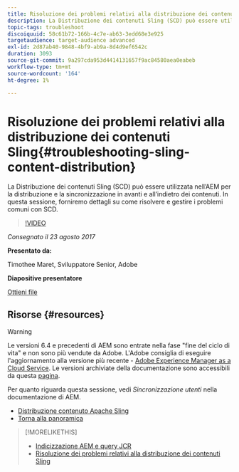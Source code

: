 ```yaml
---
title: Risoluzione dei problemi relativi alla distribuzione dei contenuti Sling
description: La Distribuzione dei contenuti Sling (SCD) può essere utilizzata nell’AEM per la distribuzione e la sincronizzazione in avanti e all’indietro dei contenuti. In questa sessione, forniremo dettagli su come risolvere e gestire i problemi comuni con SCD.
topic-tags: troubleshoot
discoiquuid: 58c61b72-166b-4c7e-ab63-3edd68e3e925
targetaudience: target-audience advanced
exl-id: 2d87ab40-9848-4bf9-ab9a-8d4d9ef6542c
duration: 3093
source-git-commit: 9a297cda953d4414131657f9ac84580aea0eabeb
workflow-type: tm+mt
source-wordcount: '164'
ht-degree: 1%

---
```


# Risoluzione dei problemi relativi alla distribuzione dei contenuti Sling{#troubleshooting-sling-content-distribution}

La Distribuzione dei contenuti Sling (SCD) può essere utilizzata nell’AEM per la distribuzione e la sincronizzazione in avanti e all’indietro dei contenuti. In questa sessione, forniremo dettagli su come risolvere e gestire i problemi comuni con SCD.

>[!VIDEO](https://video.tv.adobe.com/v/19451/?quality=9)

*Consegnato il 23 agosto 2017*

**Presentato da:**

Timothee Maret, Sviluppatore Senior, Adobe

**Diapositive presentatore**

[Ottieni file](assets/aem-gems-scd.pdf)

## Risorse {#resources}

>[!WARNING]
>
>Le versioni 6.4 e precedenti di AEM sono entrate nella fase &quot;fine del ciclo di vita&quot; e non sono più vendute da Adobe.  L&#39;Adobe consiglia di eseguire l&#39;aggiornamento alla versione più recente - [Adobe Experience Manager as a Cloud Service](https://experienceleague.adobe.com/docs/experience-manager-cloud-service.html?lang=it).  Le versioni archiviate della documentazione sono accessibili da questa [pagina](https://experienceleague.adobe.com/docs/experience-manager-release-information/aem-release-updates/previous-updates/aem-previous-versions.html?lang=it).
>
>Per quanto riguarda questa sessione, vedi *Sincronizzazione utenti* nella documentazione di AEM.

* [Distribuzione contenuto Apache Sling](https://sling.apache.org/documentation/bundles/content-distribution.html)
* [Torna alla panoramica](https://helpx.adobe.com/it/experience-manager/kt/eseminars/gems/aem-index.html)

>[!MORELIKETHIS]
>
>* [Indicizzazione AEM e query JCR](aem-indexing-jcr-query.md)
>* [Risoluzione dei problemi relativi alla distribuzione dei contenuti Sling](aem-troubleshooting-sling.md)
